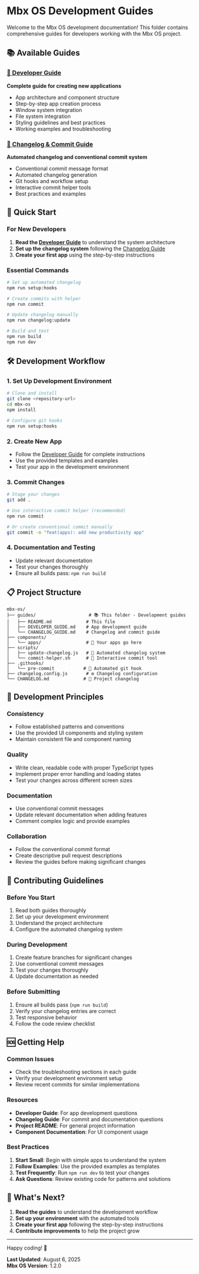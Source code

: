 # Mbx OS Development Guides

Welcome to the Mbx OS development documentation! This folder contains comprehensive guides for developers working with the Mbx OS project.

## 📚 Available Guides

### [🚀 Developer Guide](DEVELOPER_GUIDE.md)

**Complete guide for creating new applications**

- App architecture and component structure
- Step-by-step app creation process
- Window system integration
- File system integration
- Styling guidelines and best practices
- Working examples and troubleshooting

### [📝 Changelog & Commit Guide](CHANGELOG_GUIDE.md)

**Automated changelog and conventional commit system**

- Conventional commit message format
- Automated changelog generation
- Git hooks and workflow setup
- Interactive commit helper tools
- Best practices and examples

## 🎯 Quick Start

### For New Developers

1. **Read the [Developer Guide](DEVELOPER_GUIDE.md)** to understand the system architecture
2. **Set up the changelog system** following the [Changelog Guide](CHANGELOG_GUIDE.md)
3. **Create your first app** using the step-by-step instructions

### Essential Commands

```bash
# Set up automated changelog
npm run setup:hooks

# Create commits with helper
npm run commit

# Update changelog manually
npm run changelog:update

# Build and test
npm run build
npm run dev
```

## 🛠️ Development Workflow

### 1. **Set Up Development Environment**

```bash
# Clone and install
git clone <repository-url>
cd mbx-os
npm install

# Configure git hooks
npm run setup:hooks
```

### 2. **Create New App**

- Follow the [Developer Guide](DEVELOPER_GUIDE.md) for complete instructions
- Use the provided templates and examples
- Test your app in the development environment

### 3. **Commit Changes**

```bash
# Stage your changes
git add .

# Use interactive commit helper (recommended)
npm run commit

# Or create conventional commit manually
git commit -m "feat(apps): add new productivity app"
```

### 4. **Documentation and Testing**

- Update relevant documentation
- Test your changes thoroughly
- Ensure all builds pass: `npm run build`

## 📋 Project Structure

```
mbx-os/
├── guides/                    # 📚 This folder - Development guides
│   ├── README.md             # This file
│   ├── DEVELOPER_GUIDE.md    # App development guide
│   └── CHANGELOG_GUIDE.md    # Changelog and commit guide
├── components/
│   └── apps/                 # 🚀 Your apps go here
├── scripts/
│   ├── update-changelog.js   # 🤖 Automated changelog system
│   └── commit-helper.sh      # 💬 Interactive commit tool
├── .githooks/
│   └── pre-commit           # 🔄 Automated git hook
├── changelog.config.js       # ⚙️ Changelog configuration
└── CHANGELOG.md             # 📝 Project changelog
```

## 🎨 Development Principles

### **Consistency**

- Follow established patterns and conventions
- Use the provided UI components and styling system
- Maintain consistent file and component naming

### **Quality**

- Write clean, readable code with proper TypeScript types
- Implement proper error handling and loading states
- Test your changes across different screen sizes

### **Documentation**

- Use conventional commit messages
- Update relevant documentation when adding features
- Comment complex logic and provide examples

### **Collaboration**

- Follow the conventional commit format
- Create descriptive pull request descriptions
- Review the guides before making significant changes

## 🤝 Contributing Guidelines

### **Before You Start**

1. Read both guides thoroughly
2. Set up your development environment
3. Understand the project architecture
4. Configure the automated changelog system

### **During Development**

1. Create feature branches for significant changes
2. Use conventional commit messages
3. Test your changes thoroughly
4. Update documentation as needed

### **Before Submitting**

1. Ensure all builds pass (`npm run build`)
2. Verify your changelog entries are correct
3. Test responsive behavior
4. Follow the code review checklist

## 🆘 Getting Help

### **Common Issues**

- Check the troubleshooting sections in each guide
- Verify your development environment setup
- Review recent commits for similar implementations

### **Resources**

- **Developer Guide**: For app development questions
- **Changelog Guide**: For commit and documentation questions
- **Project README**: For general project information
- **Component Documentation**: For UI component usage

### **Best Practices**

1. **Start Small**: Begin with simple apps to understand the system
2. **Follow Examples**: Use the provided examples as templates
3. **Test Frequently**: Run `npm run dev` to test your changes
4. **Ask Questions**: Review existing code for patterns and solutions

## 🚀 What's Next?

1. **Read the guides** to understand the development workflow
2. **Set up your environment** with the automated tools
3. **Create your first app** following the step-by-step instructions
4. **Contribute improvements** to help the project grow

---

Happy coding! 🎉

**Last Updated**: August 6, 2025  
**Mbx OS Version**: 1.2.0
